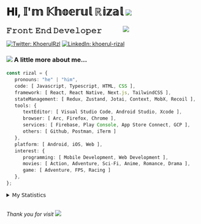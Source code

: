 <h1> 𝐇𝐢, 𝕀'𝕞 𝕂𝕙𝕠𝕖𝕣𝕦𝕝 ℝ𝕚𝕫𝕒𝕝 <img src="https://media.giphy.com/media/mGcNjsfWAjY5AEZNw6/giphy.gif" width="50"></h1>
<img align='right' src="https://media.giphy.com/media/v1.Y2lkPTc5MGI3NjExOWI2ajR2NGJubzBsZHFuaHMwajRrcDNsNXJwOG8yb3F0NjhkNXF4OSZlcD12MV9pbnRlcm5hbF9naWZfYnlfaWQmY3Q9cw/fkZukR450RQ1qnGaq9/giphy.gif" width="200">
<strong style="font-size:20px;">𝙵𝚛𝚘𝚗𝚝 𝙴𝚗𝚍 𝙳𝚎𝚟𝚎𝚕𝚘𝚙𝚎𝚛</strong>
</p></em>

[![Twitter: KhoerulRzl](https://img.shields.io/twitter/follow/KhoerulRzl?style=social)](https://twitter.com/KhoerulRzl)
[![LinkedIn: khoerul-rizal](https://img.shields.io/badge/khoerul--rizal-blue?style=flat-square&logo=Linkedin&logoColor=white&link=https://www.linkedin.com/in/khoerul-rizal/)](https://www.linkedin.com/in/khoerul-rizal/)

### <img src="https://media.giphy.com/media/VgCDAzcKvsR6OM0uWg/giphy.gif" width="50"> A little more about me...

```typescript
const rizal = {
   pronouns: "he" | "him",
   code: [ Javascript, Typescript, HTML, CSS ],
   framework: [ React, React Native, Next.js, TailwindCSS ],
   stateManagement: [ Redux, Zustand, Jotai, Context, MobX, Recoil ],
   tools: {
      textEditor: [ Visual Studio Code, Android Studio, Xcode ],
      browser: [ Arc, Firefox, Chrome ],
      services: [ Firebase, Play Console, App Store Connect, GCP ],
      others: [ Github, Postman, iTerm ]
   },
   platform: [ Android, iOS, Web ],
   interest: {
      programming: [ Mobile Development, Web Development ],
      movies: [ Action, Adventure, Sci-Fi, Anime, Romance, Drama ],
      game: [ Adventure, FPS, Racing ]
   },
};
```

<details>
  <summary>𝖬𝗒 𝖲𝗍𝖺𝗍𝗂𝗌𝗍𝗂𝖼𝗌</summary><br/>
   
<!--START_SECTION:waka-->
![Code Time](http://img.shields.io/badge/Code%20Time-67%20hrs%205%20mins-blue)

![Profile Views](http://img.shields.io/badge/Profile%20Views-51-blue)

**🐱 My GitHub Data** 

> 📦 33.1 kB Used in GitHub's Storage 
 > 
> 💼 Opted to Hire
 > 
> 📜 31 Public Repositories 
 > 
> 🔑 5 Private Repositories 
 > 
**I'm an Early 🐤** 

```text
🌞 Morning                9133 commits        █████████░░░░░░░░░░░░░░░░   34.94 % 
🌆 Daytime                11533 commits       ███████████░░░░░░░░░░░░░░   44.12 % 
🌃 Evening                5356 commits        █████░░░░░░░░░░░░░░░░░░░░   20.49 % 
🌙 Night                  118 commits         ░░░░░░░░░░░░░░░░░░░░░░░░░   00.45 % 
```
📅 **I'm Most Productive on Tuesday** 

```text
Monday                   5236 commits        █████░░░░░░░░░░░░░░░░░░░░   20.03 % 
Tuesday                  5672 commits        █████░░░░░░░░░░░░░░░░░░░░   21.70 % 
Wednesday                4333 commits        ████░░░░░░░░░░░░░░░░░░░░░   16.58 % 
Thursday                 5080 commits        █████░░░░░░░░░░░░░░░░░░░░   19.43 % 
Friday                   3893 commits        ████░░░░░░░░░░░░░░░░░░░░░   14.89 % 
Saturday                 830 commits         █░░░░░░░░░░░░░░░░░░░░░░░░   03.18 % 
Sunday                   1096 commits        █░░░░░░░░░░░░░░░░░░░░░░░░   04.19 % 
```


📊 **This Week I Spent My Time On** 

```text
🕑︎ Time Zone: Asia/Jakarta

💬 Programming Languages: 
TypeScript               32 hrs 38 mins      ██████████████░░░░░░░░░░░   55.91 % 
Other                    9 hrs 56 mins       ████░░░░░░░░░░░░░░░░░░░░░   17.02 % 
JavaScript               9 hrs 33 mins       ████░░░░░░░░░░░░░░░░░░░░░   16.37 % 
Figma Design             3 hrs 3 mins        █░░░░░░░░░░░░░░░░░░░░░░░░   05.24 % 
Bash                     1 hr 5 mins         ░░░░░░░░░░░░░░░░░░░░░░░░░   01.86 % 

🔥 Editors: 
VS Code                  47 hrs 35 mins      ████████████████████░░░░░   81.50 % 
Slack                    5 hrs 35 mins       ██░░░░░░░░░░░░░░░░░░░░░░░   09.57 % 
Figma                    3 hrs 3 mins        █░░░░░░░░░░░░░░░░░░░░░░░░   05.24 % 
Terminal                 1 hr 14 mins        █░░░░░░░░░░░░░░░░░░░░░░░░   02.13 % 
iTerm2                   42 mins             ░░░░░░░░░░░░░░░░░░░░░░░░░   01.22 % 

💻 Operating System: 
Mac                      58 hrs 23 mins      █████████████████████████   100.00 % 
```

**I Mostly Code in JavaScript** 

```text
JavaScript               41 repos            ██████████████████░░░░░░░   73.21 % 
TypeScript               8 repos             ████░░░░░░░░░░░░░░░░░░░░░   14.29 % 
Go                       2 repos             █░░░░░░░░░░░░░░░░░░░░░░░░   03.57 % 
Jupyter Notebook         1 repo              ░░░░░░░░░░░░░░░░░░░░░░░░░   01.79 % 
Java                     1 repo              ░░░░░░░░░░░░░░░░░░░░░░░░░   01.79 % 
```



**Timeline**

![Lines of Code chart](https://raw.githubusercontent.com/khoerulrizal/khoerulrizal/main/assets/bar_graph.png)


 Last Updated on 18/05/2024 00:38:53 UTC
<!--END_SECTION:waka-->
</details>
<br/>

<em>Thank you for visit</em> <img src="https://media.giphy.com/media/v1.Y2lkPTc5MGI3NjExcHdvNm1qZWtjaGw0ZjdwM3Z3NnY2dHlueTVuODBta2FiY20wM2YybSZlcD12MV9pbnRlcm5hbF9naWZfYnlfaWQmY3Q9cw/tV25tpdKqdFa9x81k2/giphy.gif" width="40">
